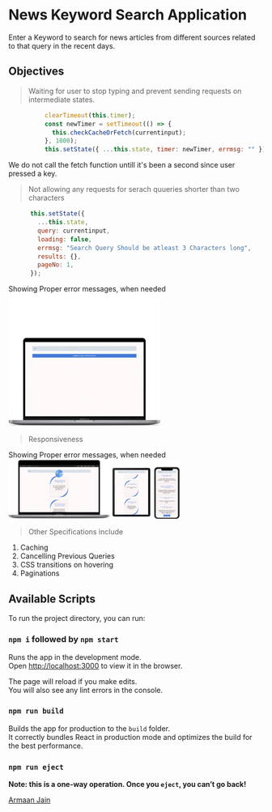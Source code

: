 # News Keyword Search Application

Enter a Keyword to search for news articles from different sources related to that query in the recent days.

## Objectives

> Waiting for user to stop typing and prevent sending requests on intermediate states.

```JavaScript
          clearTimeout(this.timer);
          const newTimer = setTimeout(() => {
            this.checkCacheOrFetch(currentinput);
          }, 1000);
          this.setState({ ...this.state, timer: newTimer, errmsg: "" });
```

We do not call the fetch function untill it's been a second since user pressed a key.

> Not allowing any requests for serach quueries shorter than two characters

```JavaScript
      this.setState({
        ...this.state,
        query: currentinput,
        loading: false,
        errmsg: "Search Query Should be atleast 3 Characters long",
        results: {},
        pageNo: 1,
      });
```

Showing Proper error messages, when needed
<img src="./public/network_api_error.png" alt="error" width="300"/>

> Responsiveness

Showing Proper error messages, when needed
<img src="./public/loader.png" alt="Desktop" width="200"/>
<img src="./public/ipad.png" alt="Ipad" width="80" height="auto"/>
<img src="./public/mobile.png" alt="Mobile" width="50" height="auto"/>

> Other Specifications include

1. Caching
2. Cancelling Previous Queries
3. CSS transitions on hovering
4. Paginations

## Available Scripts

To run the project directory, you can run:

### `npm i` followed by `npm start`

Runs the app in the development mode.\
Open [http://localhost:3000](http://localhost:3000) to view it in the browser.

The page will reload if you make edits.\
You will also see any lint errors in the console.

### `npm run build`

Builds the app for production to the `build` folder.\
It correctly bundles React in production mode and optimizes the build for the best performance.

### `npm run eject`

**Note: this is a one-way operation. Once you `eject`, you can’t go back!**

[Armaan Jain](https://armaanjain.tech)
